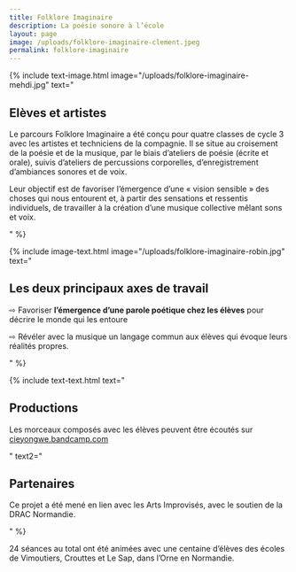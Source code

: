 ```yaml
---
title: Folklore Imaginaire
description: La poésie sonore à l’école
layout: page
image: /uploads/folklore-imaginaire-clement.jpeg
permalink: folklore-imaginaire
---
```




{% include text-image.html 
image="/uploads/folklore-imaginaire-mehdi.jpg"
text="
## Elèves et artistes

Le parcours Folklore Imaginaire a été conçu pour quatre classes de cycle 3 avec les artistes et techniciens de la compagnie. Il se situe au croisement de la poésie et de la musique, par le biais d’ateliers de poésie (écrite et orale), suivis d’ateliers de percussions corporelles, d’enregistrement d’ambiances sonores et de voix. 

Leur objectif est de favoriser l’émergence d’une « vision sensible » des choses qui nous entourent et, à partir des sensations et ressentis individuels, de travailler à la création d’une musique collective mêlant sons et voix.

"
%}

{% include image-text.html 
image="/uploads/folklore-imaginaire-robin.jpg"
text="
## Les deux principaux axes de travail

⇨ Favoriser **l’émergence d’une parole poétique chez les élèves** pour décrire le monde qui les entoure

⇨ Révéler avec la musique un langage commun aux élèves qui évoque leurs réalités propres.

"
%}

{% include text-text.html 
text="

## Productions
Les morceaux composés avec les élèves peuvent être écoutés sur [cieyongwe.bandcamp.com](https://cieyongwe.bandcamp.com) 

"
text2="
## Partenaires
Ce projet a été mené en lien avec les Arts Improvisés, avec le soutien de la DRAC Normandie.
 
"
%}

24 séances au total ont été animées avec une centaine d’élèves des écoles de Vimoutiers, Crouttes et Le Sap, dans l’Orne en Normandie. 